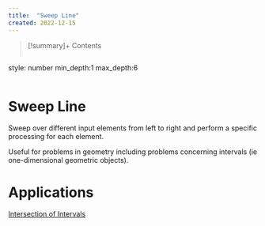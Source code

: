```yaml
---
title:  "Sweep Line"
created: 2022-12-15
---
```


>[!summary]+ Contents
>```toc
style: number
min_depth:1
max_depth:6 
>```


# Sweep Line
Sweep over different input elements from left to right and perform a specific processing for each element.

Useful for problems in geometry including problems concerning intervals (ie one-dimensional geometric objects). 

# Applications
[Intersection of Intervals](</docs/Algos/Intersection of Intervals.md>)